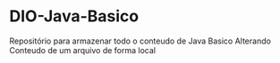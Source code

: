 # DIO-Java-Basico
Repositório para armazenar todo o conteudo de Java Basico
Alterando Conteudo de um arquivo de forma local